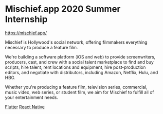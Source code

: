 # Mischief.app 2020 Summer Internship

https://mischief.app/

Mischief is Hollywood's social network, offering filmmakers everything necessary to produce a feature film. 

We're building a software platform (iOS and web) to provide screenwriters, producers, cast, and crew with a social talent marketplace to find and buy scripts, hire talent, rent locations and equipment, hire post-production editors, and negotiate with distributors, including Amazon, Netflix, Hulu, and HBO.

Whether you're producing a feature film, television series, commercial, music video, web series, or student film, we aim for Mischief to fulfill all of your entertainment needs.


[Flutter](mischief_flutter)
[React Native](mischief_react_native)
